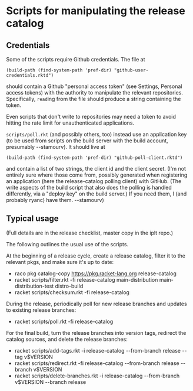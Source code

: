 # Scripts for manipulating the release catalog

## Credentials

Some of the scripts require Github credentials. The file at 

    (build-path (find-system-path 'pref-dir) "github-user-credentials.rktd")

should contain a Github "personal access token" (see Settings,
Personal access tokens) with the authority to manipulate the relevant
repositories. Specifically, `read`ing from the file should produce a
string containing the token.

Even scripts that don't write to repositories may need a token to
avoid hitting the rate limit for unauthenticated applications.

`scripts/poll.rkt` (and possibly others, too) instead use an application key
(to be used from scripts on the build server with the build account,
presumably --stamourv). It should live at

    (build-path (find-system-path 'pref-dir) "github-poll-client.rktd")

and contain a list of two strings, the client id and the client secret.
(I'm not entirely sure where those come from, possibly generated when
registering an application (here the release-catalog polling client)
with GitHub. (The write aspects of the build script that also does the
polling is handled differently, via a "deploy key" on the build server.)
If you need them, I (and probably ryanc) have them. --stamourv)

## Typical usage

(Full details are in the release checklist, master copy in the iplt repo.)

The following outlines the usual use of the scripts.

At the beginning of a release cycle, create a release catalog, filter
it to the relevant pkgs, and make sure it's up to date:

- raco pkg catalog-copy https://pkg.racket-lang.org release-catalog
- racket scripts/filter.rkt -fi release-catalog main-distribution main-distribution-test distro-build
- racket scripts/checksum.rkt -fi release-catalog

During the release, periodically poll for new release branches and
updates to existing release branches:

- racket scripts/poll.rkt -fi release-catalog

For the final build, turn the release branches into version tags,
redirect the catalog sources, and delete the release branches:

- racket scripts/add-tags.rkt -i release-catalog --from-branch release --tag v$VERSION
- racket scripts/redirect.rkt -fi release-catalog --from-branch release --branch v$VERSION
- racket scripts/delete-branches.rkt -i release-catalog --from-branch v$VERSION --branch release
